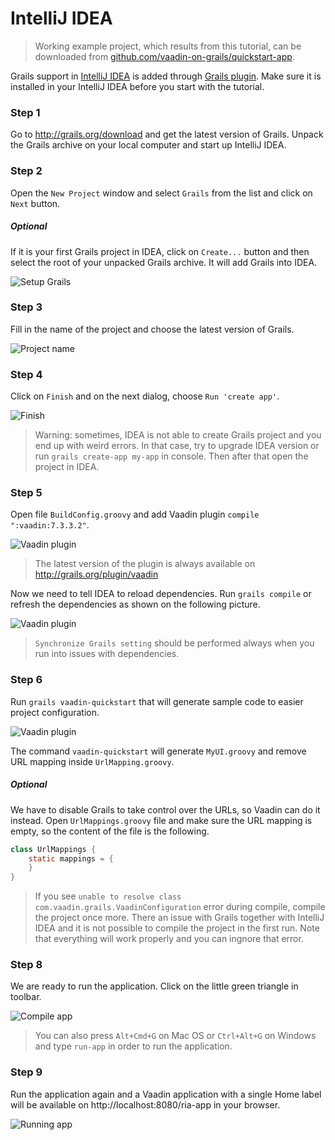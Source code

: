 # IntelliJ IDEA

> Working example project, which results from this tutorial, can be downloaded from [github.com/vaadin-on-grails/quickstart-app](https://github.com/vaadin-on-grails/quickstart-app).

Grails support in [IntelliJ IDEA](http://www.jetbrains.com/idea) is added through [Grails plugin](http://www.jetbrains.com/idea/webhelp/grails.html). Make sure it is installed in your IntelliJ IDEA before you start with the tutorial.

### Step 1

Go to http://grails.org/download and get the latest version of Grails. Unpack the Grails archive on your local computer and start up IntelliJ IDEA.

### Step 2

Open the `New Project` window and select `Grails` from the list and click on `Next` button.

##### Optional

If it is your first Grails project in IDEA, click on `Create...` button and then select the root of your unpacked Grails archive. It will add Grails into IDEA.

![Setup Grails](http://vaadinongrails.com/book/1_1_2_setup-idea.png)

### Step 3

Fill in the name of the project and choose the latest version of Grails.

![Project name](http://vaadinongrails.com/book/1_1_2_new-project.png)

### Step 4

Click on `Finish` and on the next dialog, choose `Run 'create app'`.

![Finish](http://vaadinongrails.com/img/create-app-idea.png)

> Warning: sometimes, IDEA is not able to create Grails project and you end up with weird errors. In that case, try to upgrade IDEA version or run `grails create-app my-app` in console. Then after that open the project in IDEA.

### Step 5

Open file `BuildConfig.groovy` and add Vaadin plugin `compile ":vaadin:7.3.3.2"`.

![Vaadin plugin](http://vaadinongrails.com/book/1_1_2_build-config-idea.png)

> The latest version of the plugin is always available on http://grails.org/plugin/vaadin

Now we need to tell IDEA to reload dependencies. Run `grails compile` or refresh the dependencies as shown on the following picture.

![Vaadin plugin](http://vaadinongrails.com/book/1_1_2_refresh-idea.png)

> `Synchronize Grails setting` should be performed always when you run into issues with dependencies.

### Step 6

Run `grails vaadin-quickstart` that will generate sample code to easier project configuration.

![Vaadin plugin](http://vaadinongrails.com/book/1_1_2_quickstart.png)

The command `vaadin-quickstart` will generate `MyUI.groovy` and remove URL mapping inside `UrlMapping.groovy`.

##### Optional

We have to disable Grails to take control over the URLs, so Vaadin can do it instead. Open `UrlMappings.groovy` file and make sure the URL mapping is empty, so the content of the file is the following.

``` java
class UrlMappings {
    static mappings = {
    }
}
```

> If you see ```unable to resolve class com.vaadin.grails.VaadinConfiguration``` error during compile, compile the project once more. There an issue with Grails together with IntelliJ IDEA and it is not possible to compile the project in the first run. Note that everything will work properly and you can ingnore that error.

### Step 8

We are ready to run the application. Click on the little green triangle in toolbar.

![Compile app](http://vaadinongrails.com/img/run-app-idea.png)

> You can also press `Alt+Cmd+G` on Mac OS or `Ctrl+Alt+G` on Windows and type `run-app` in order to run the application.

### Step 9

Run the application again and a Vaadin application with a single Home label will be available on http://localhost:8080/ria-app in your browser.

![Running app](http://vaadinongrails.com/img/first-run.png)



